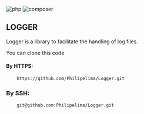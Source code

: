 ![php](https://img.shields.io/static/v1?label=PHP&labelColor=07a0f8&message=7.*&color=000000&logo=php&logoColor=ffffff&style=flat-square)   ![composer](https://img.shields.io/static/v1?label=Composer&labelColor=837b66&message=2.1.3&color=000000&logo=composer&logoColor=ffffff&style=flat-square)

## LOGGER 

Logger is a library to facilitate the handling of log files.

You can clone this code

#### By HTTPS:

```git
    https://github.com/Philipelima/Logger.git
```
### By SSH:

```git
    git@github.com:Philipelima/Logger.git
```
